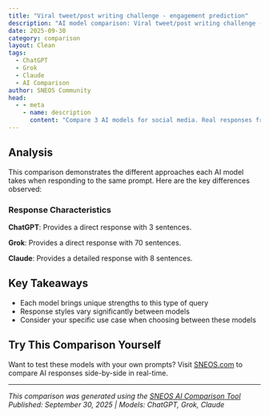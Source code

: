 ```yaml
---
title: "Viral tweet/post writing challenge - engagement prediction"
description: "AI model comparison: Viral tweet/post writing challenge - engagement prediction..."
date: 2025-09-30
category: comparison
layout: Clean
tags:
  - ChatGPT
  - Grok
  - Claude
  - AI Comparison
author: SNEOS Community
head:
  - - meta
    - name: description
      content: "Compare 3 AI models for social media. Real responses from ChatGPT, Grok, Claude with detailed analysis."
---
```


<ChatComparison
  title="Viral tweet/post writing challenge - engagement prediction"
  prompt="Viral tweet/post writing challenge - engagement prediction"
  :responses='{
    "ChatGPT": "Sure! To help you best, could you please provide the tweet or post content you want to analyze for engagement prediction? Alternatively, if you want me to create some viral tweet ideas or guide you on how to craft one for maximum engagement, just let me know!",
    "Grok": "### Viral Tweet/Post Writing Challenge - Engagement Prediction\n\nWelcome to the **Viral Tweet/Post Writing Challenge**! In this challenge, you\u0027ll craft a short social media post (e.g., a tweet or Instagram caption) with the goal of maximizing engagement (likes, shares, comments, etc.). After writing your post, we\u2019ll dive into predicting its potential engagement based on key factors. Let\u2019s break this down into two parts: **writing the post** and **engagement prediction analysis**.\n\n---\n\n### Part 1: Crafting the Viral Post\n**Objective**: Write a 1-2 sentence social media post (up to 280 characters for a tweet) that you believe will generate high engagement. Focus on creativity, emotional appeal, humor, relatability, or trending topics. Include a call-to-action (CTA) if possible (e.g., \u201CTag a friend!\u201D or \u201CWhat do you think?\u201D).\n\n**Guidelines**:\n- Keep it concise and punchy.\n- Use hashtags if relevant (1-2 max for authenticity).\n- Target a specific audience or vibe (e.g., Gen Z humor, motivational, pop culture).\n- Avoid anything offensive or controversial that could backfire.\n\n**Example Post**:\n\u201CAdulting is just saying \u2018I\u2019ll do it tomorrow\u2019 until it\u2019s a crisis. \uD83D\uDE02 Tag someone who\u2019s guilty of this! #Relatable\u201D\n\n**Your Turn**:\nWrite your post below! After you\u2019re done, we\u2019ll analyze its potential engagement in Part 2.\n\n---\n\n**My Post**:\n[Insert your viral post here. For example: \u201CLife\u2019s too short to match socks. Who\u2019s with me on team chaos? \uD83E\uDDE6\uD83E\uDD2A #LaundryStruggles\u201D]\n\n---\n\n### Part 2: Engagement Prediction Analysis\nNow that you\u2019ve written your post, let\u2019s predict its engagement potential based on key factors that often drive virality on social media. Use the following framework to evaluate your post. Assign a score (1-5) for each factor, where 1 is low and 5 is high. Then, calculate an overall engagement score.\n\n**Factors for Engagement Prediction**:\n1. **Emotional Appeal**: Does the post evoke strong emotions (humor, nostalgia, inspiration, etc.)?  \n   (Score: 1-5)\n2. **Relatability**: Is the content something many people can connect with or see themselves in?  \n   (Score: 1-5)\n3. **Call-to-Action**: Does the post encourage interaction (e.g., tagging, commenting, sharing)?  \n   (Score: 1-5)\n4. **Timing/Trends**: Does the post tie into current events, memes, or trending topics?  \n   (Score: 1-5)\n5. **Uniqueness**: Is the content fresh, creative, or stands out in a crowded feed?  \n   (Score: 1-5)\n\n**Scoring Example (for the example post above)**:\n- Emotional Appeal (Humor): 4/5\n- Relatability (Adulting struggles): 5/5\n- Call-to-Action (Tag someone): 4/5\n- Timing/Trends (Not tied to a trend): 2/5\n- Uniqueness (Common topic, moderate twist): 3/5\n- **Total Score**: 18/25 (72% engagement potential \u2013 likely to do well with a broad audience)\n\n**Your Post Analysis**:\nEvaluate your post using the same factors. Write your scores below and calculate the total (out of 25). Then, interpret the result:\n- 20-25: High viral potential \u2013 expect strong engagement!\n- 15-19: Moderate potential \u2013 likely to get decent likes/comments with the right audience.\n- 10-14: Low potential \u2013 may need a tweak to boost appeal.\n- Below 10: Unlikely to go viral \u2013 consider revising the tone or topic.\n\n**My Scores**:\n- Emotional Appeal: ___/5\n- Relatability: ___/5\n- Call-to-Action: ___/5\n- Timing/Trends: ___/5\n- Uniqueness: ___/5\n- **Total Score**: ___/25 (___% engagement potential)\n\n**Interpretation**: [Write your thoughts on the score. For example: \u201CMy post scored 19/25, which suggests moderate engagement potential. Adding a trending hashtag might push it higher!\u201D]\n\n---\n\n### Bonus: Tips to Boost Engagement\nIf your score is lower than you\u2019d like, consider these strategies to revise your post:\n- Add a question to spark comments (e.g., \u201CWhat\u2019s your go-to comfort food?\u201D).\n- Tie it to a trending hashtag or challenge (e.g., #ThrowbackThursday).\n- Use emojis sparingly to add personality. \uD83D\uDE0A\n- Post at peak times for your audience (e.g., evenings or weekends).\n\n---\n\n### Challenge Wrap-Up\nShare your post and analysis in the comments (if applicable), or test it out on your social media to see how it performs! Reflect on these questions:\n- Did the predicted score match the actual engagement (if you posted it)?\n- What surprised you about the analysis process?\n- Would you tweak anything based on the feedback?\n\nLet\u2019s spark some viral vibes! \uD83D\uDE80 What\u2019s your post, and how do you think it\u2019ll do?",
    "Claude": "I\u0027ll help you understand viral content strategy and engagement prediction! Here\u0027s a framework for creating high-engagement posts:\n\n## Key Viral Elements\n\n**Emotional Triggers:**\n- Surprise/shock\n- Humor/entertainment\n- Inspiration/motivation\n- Controversy (respectful)\n- Nostalgia\n- Fear of missing out\n\n**Structural Elements:**\n- Hook in first 8 words\n- Visual appeal (images/videos)\n- Easy to share/quote\n- Clear call-to-action\n- Trending hashtags/topics\n\n## High-Engagement Post Templates\n\n**The Contrarian Take:**\n\u0022Unpopular opinion: [controversial but reasonable stance]\nHere\u0027s why everyone\u0027s got it backwards... \uD83E\uDDF5\u0022\n\n**The Story Hook:**\n\u0022A stranger just paid for my coffee because... \nWhat happened next restored my faith in humanity \u2728\u0022\n\n**The Educational Teaser:**\n\u00223 psychology tricks companies use to make you buy:\n(The 2nd one will blow your mind) \uD83E\uDDE0\u0022\n\n## Engagement Prediction Factors\n\n**High Potential (70-90% engagement rate):**\n- Relatable universal experiences\n- Current trending topics\n- Visual content with text overlay\n- Questions that prompt responses\n\n**Medium Potential (30-50%):**\n- Niche but passionate communities\n- Educational content\n- Behind-the-scenes content\n\nWould you like me to help you craft a specific post or analyze engagement factors for your niche?"
  }'
  published-date="12:34"
/>

## Analysis

This comparison demonstrates the different approaches each AI model takes when responding to the same prompt. Here are the key differences observed:

### Response Characteristics

**ChatGPT**: Provides a direct response with 3 sentences. 

**Grok**: Provides a direct response with 70 sentences. 

**Claude**: Provides a detailed response with 8 sentences. 

## Key Takeaways

- Each model brings unique strengths to this type of query
- Response styles vary significantly between models
- Consider your specific use case when choosing between these models

## Try This Comparison Yourself

Want to test these models with your own prompts? Visit [SNEOS.com](https://sneos.com) to compare AI responses side-by-side in real-time.

---

*This comparison was generated using the [SNEOS AI Comparison Tool](https://sneos.com)*
*Published: September 30, 2025 | Models: ChatGPT, Grok, Claude*
